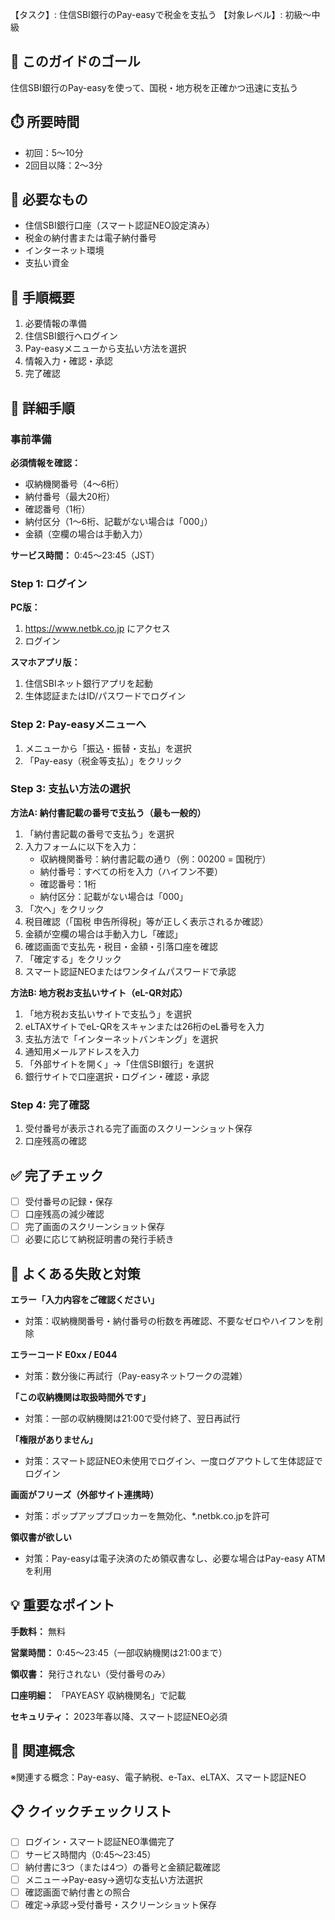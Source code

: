 【タスク】: 住信SBI銀行のPay-easyで税金を支払う
【対象レベル】: 初級〜中級

## 🎯 このガイドのゴール
住信SBI銀行のPay-easyを使って、国税・地方税を正確かつ迅速に支払う

## ⏱️ 所要時間
- 初回：5〜10分
- 2回目以降：2〜3分

## 🧰 必要なもの
- 住信SBI銀行口座（スマート認証NEO設定済み）
- 税金の納付書または電子納付番号
- インターネット環境
- 支払い資金

## 📝 手順概要
1. 必要情報の準備
2. 住信SBI銀行へログイン
3. Pay-easyメニューから支払い方法を選択
4. 情報入力・確認・承認
5. 完了確認

## 🔧 詳細手順

### 事前準備
**必須情報を確認：**
- 収納機関番号（4〜6桁）
- 納付番号（最大20桁）
- 確認番号（1桁）
- 納付区分（1〜6桁、記載がない場合は「000」）
- 金額（空欄の場合は手動入力）

**サービス時間：** 0:45〜23:45（JST）

### Step 1: ログイン
**PC版：**
1. https://www.netbk.co.jp にアクセス
2. ログイン

**スマホアプリ版：**
1. 住信SBIネット銀行アプリを起動
2. 生体認証またはID/パスワードでログイン

### Step 2: Pay-easyメニューへ
1. メニューから「振込・振替・支払」を選択
2. 「Pay-easy（税金等支払）」をクリック

### Step 3: 支払い方法の選択

**方法A: 納付書記載の番号で支払う（最も一般的）**

1. 「納付書記載の番号で支払う」を選択
2. 入力フォームに以下を入力：
   - 収納機関番号：納付書記載の通り（例：00200 = 国税庁）
   - 納付番号：すべての桁を入力（ハイフン不要）
   - 確認番号：1桁
   - 納付区分：記載がない場合は「000」
3. 「次へ」をクリック
4. 税目確認（「国税 申告所得税」等が正しく表示されるか確認）
5. 金額が空欄の場合は手動入力し「確認」
6. 確認画面で支払先・税目・金額・引落口座を確認
7. 「確定する」をクリック
8. スマート認証NEOまたはワンタイムパスワードで承認

**方法B: 地方税お支払いサイト（eL-QR対応）**

1. 「地方税お支払いサイトで支払う」を選択
2. eLTAXサイトでeL-QRをスキャンまたは26桁のeL番号を入力
3. 支払方法で「インターネットバンキング」を選択
4. 通知用メールアドレスを入力
5. 「外部サイトを開く」→「住信SBI銀行」を選択
6. 銀行サイトで口座選択・ログイン・確認・承認

### Step 4: 完了確認
1. 受付番号が表示される完了画面のスクリーンショット保存
2. 口座残高の確認

## ✅ 完了チェック
- [ ] 受付番号の記録・保存
- [ ] 口座残高の減少確認
- [ ] 完了画面のスクリーンショット保存
- [ ] 必要に応じて納税証明書の発行手続き

## 🚨 よくある失敗と対策

**エラー「入力内容をご確認ください」**
- 対策：収納機関番号・納付番号の桁数を再確認、不要なゼロやハイフンを削除

**エラーコード E0xx / E044**
- 対策：数分後に再試行（Pay-easyネットワークの混雑）

**「この収納機関は取扱時間外です」**
- 対策：一部の収納機関は21:00で受付終了、翌日再試行

**「権限がありません」**
- 対策：スマート認証NEO未使用でログイン、一度ログアウトして生体認証でログイン

**画面がフリーズ（外部サイト連携時）**
- 対策：ポップアップブロッカーを無効化、*.netbk.co.jpを許可

**領収書が欲しい**
- 対策：Pay-easyは電子決済のため領収書なし、必要な場合はPay-easy ATMを利用

## 💡 重要なポイント

**手数料：** 無料

**営業時間：** 0:45〜23:45（一部収納機関は21:00まで）

**領収書：** 発行されない（受付番号のみ）

**口座明細：** 「PAYEASY 収納機関名」で記載

**セキュリティ：** 2023年春以降、スマート認証NEO必須

## 🔄 関連概念
※関連する概念：Pay-easy、電子納税、e-Tax、eLTAX、スマート認証NEO

## 📋 クイックチェックリスト
- [ ] ログイン・スマート認証NEO準備完了
- [ ] サービス時間内（0:45〜23:45）
- [ ] 納付書に3つ（または4つ）の番号と金額記載確認
- [ ] メニュー→Pay-easy→適切な支払い方法選択
- [ ] 確認画面で納付書との照合
- [ ] 確定→承認→受付番号・スクリーンショット保存